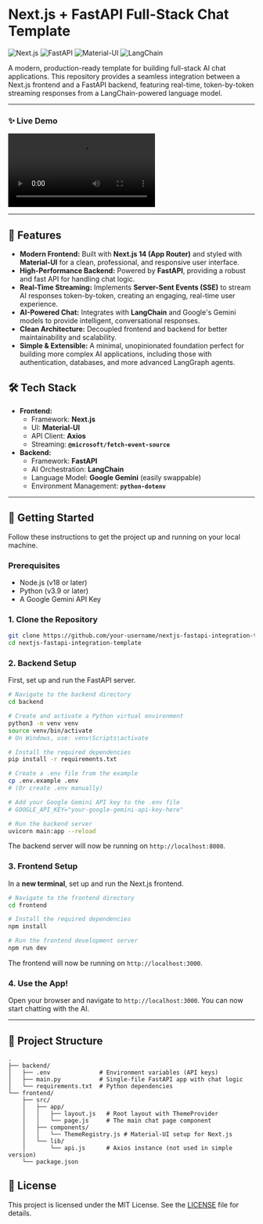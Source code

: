 # Next.js + FastAPI Full-Stack Chat Template

![Next.js](https://img.shields.io/badge/Next.js-000000?style=for-the-badge&logo=nextdotjs&logoColor=white) ![FastAPI](https://img.shields.io/badge/FastAPI-009688?style=for-the-badge&logo=fastapi&logoColor=white) ![Material-UI](https://img.shields.io/badge/Material--UI-007FFF?style=for-the-badge&logo=mui&logoColor=white) ![LangChain](https://img.shields.io/badge/LangChain-8A2BE2?style=for-the-badge)

A modern, production-ready template for building full-stack AI chat applications. This repository provides a seamless integration between a Next.js frontend and a FastAPI backend, featuring real-time, token-by-token streaming responses from a LangChain-powered language model.

---

### ✨ Live Demo

![App Demo mp4](demo/chat-demo.mp4)

---

## 🚀 Features

*   **Modern Frontend:** Built with **Next.js 14 (App Router)** and styled with **Material-UI** for a clean, professional, and responsive user interface.
*   **High-Performance Backend:** Powered by **FastAPI**, providing a robust and fast API for handling chat logic.
*   **Real-Time Streaming:** Implements **Server-Sent Events (SSE)** to stream AI responses token-by-token, creating an engaging, real-time user experience.
*   **AI-Powered Chat:** Integrates with **LangChain** and Google's Gemini models to provide intelligent, conversational responses.
*   **Clean Architecture:** Decoupled frontend and backend for better maintainability and scalability.
*   **Simple & Extensible:** A minimal, unopinionated foundation perfect for building more complex AI applications, including those with authentication, databases, and more advanced LangGraph agents.

## 🛠️ Tech Stack

*   **Frontend:**
    *   Framework: **Next.js**
    *   UI: **Material-UI**
    *   API Client: **Axios**
    *   Streaming: **`@microsoft/fetch-event-source`**
*   **Backend:**
    *   Framework: **FastAPI**
    *   AI Orchestration: **LangChain**
    *   Language Model: **Google Gemini** (easily swappable)
    *   Environment Management: **`python-dotenv`**

---

## 🏁 Getting Started

Follow these instructions to get the project up and running on your local machine.

### Prerequisites

*   Node.js (v18 or later)
*   Python (v3.9 or later)
*   A Google Gemini API Key

### 1. Clone the Repository

```bash
git clone https://github.com/your-username/nextjs-fastapi-integration-template.git
cd nextjs-fastapi-integration-template
```

### 2. Backend Setup

First, set up and run the FastAPI server.

```bash
# Navigate to the backend directory
cd backend

# Create and activate a Python virtual environment
python3 -m venv venv
source venv/bin/activate
# On Windows, use: venv\Scripts\activate

# Install the required dependencies
pip install -r requirements.txt

# Create a .env file from the example
cp .env.example .env 
# (Or create .env manually)

# Add your Google Gemini API key to the .env file
# GOOGLE_API_KEY="your-google-gemini-api-key-here"

# Run the backend server
uvicorn main:app --reload
```
The backend server will now be running on `http://localhost:8000`.

### 3. Frontend Setup

In a **new terminal**, set up and run the Next.js frontend.

```bash
# Navigate to the frontend directory
cd frontend

# Install the required dependencies
npm install

# Run the frontend development server
npm run dev
```
The frontend will now be running on `http://localhost:3000`.

### 4. Use the App!

Open your browser and navigate to `http://localhost:3000`. You can now start chatting with the AI.

---

## 📂 Project Structure

```
.
├── backend/
│   ├── .env              # Environment variables (API keys)
│   ├── main.py           # Single-file FastAPI app with chat logic
│   └── requirements.txt  # Python dependencies
└── frontend/
    ├── src/
    │   ├── app/
    │   │   ├── layout.js   # Root layout with ThemeProvider
    │   │   └── page.js     # The main chat page component
    │   ├── components/
    │   │   └── ThemeRegistry.js # Material-UI setup for Next.js
    │   └── lib/
    │       └── api.js      # Axios instance (not used in simple version)
    └── package.json
```

## 📜 License

This project is licensed under the MIT License. See the [LICENSE](LICENSE) file for details.
